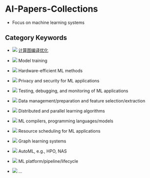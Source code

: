 # AI-Papers-Collections

* Focus on machine learning systems

## Category Keywords

* ![](https://img.shields.io/badge/Computational_Graph_Optimizing-blue) [计算图编译优化](./src/graph_optimizing.md)

* ![](https://img.shields.io/badge/Training-red) Model training

* ![](https://img.shields.io/badge/Hardware-green) Hardware-efficient ML methods

* ![](https://img.shields.io/badge/Security-85144b) Privacy and security for ML applications

* ![](https://img.shields.io/badge/Debugging-orange) Testing, debugging, and monitoring of ML applications

* ![](https://img.shields.io/badge/Data-ff69b4) Data management/preparation and feature selection/extraction

* ![](https://img.shields.io/badge/Parallel-blueviolet) Distributed and parallel learning algorithms

* ![](https://img.shields.io/badge/Compiler-206777) ML compilers, programming languages/models

* ![](https://img.shields.io/badge/Resource-cc9e08) Resource scheduling for ML applications

* ![](https://img.shields.io/badge/Graph-cc231e) Graph learning systems

* ![](https://img.shields.io/badge/AutoML-06046e) AutoML, e.g., HPO, NAS

* ![](https://img.shields.io/badge/Platform-034d0f) ML platform/pipeline/lifecycle
  
* ![](https://img.shields.io/badge/Others-gray) ...
